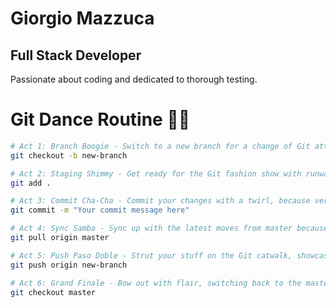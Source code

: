 # Giorgio Mazzuca
## Full Stack Developer

Passionate about coding and dedicated to thorough testing.


# Git Dance Routine 🕺💃

```bash
# Act 1: Branch Boogie - Switch to a new branch for a change of Git attire
git checkout -b new-branch

# Act 2: Staging Shimmy - Get ready for the Git fashion show with runway-ready changes
git add .

# Act 3: Commit Cha-Cha - Commit your changes with a twirl, because version control can be fabulous
git commit -m "Your commit message here"

# Act 4: Sync Samba - Sync up with the latest moves from master because we're all in this dance together
git pull origin master

# Act 5: Push Paso Doble - Strut your stuff on the Git catwalk, showcasing changes to the world
git push origin new-branch

# Act 6: Grand Finale - Bow out with flair, switching back to the master branch for the final bow
git checkout master
